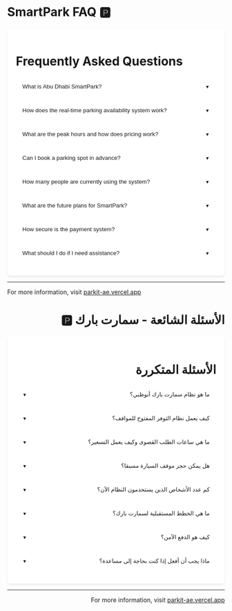 <!-- English Content -->
<div class="content-en">

# SmartPark FAQ 🅿️

<div class="faq-container">

# Frequently Asked Questions

<div class="faq-item">
  <button class="faq-question">What is Abu Dhabi SmartPark?</button>
  <div class="faq-answer">
    <p>Abu Dhabi SmartPark is an AI-powered parking solution that revolutionizes urban parking in Abu Dhabi. The system helps drivers find parking spaces quickly and efficiently, reducing search times from 15-20 minutes to under 60 seconds.</p>
  </div>
</div>

<div class="faq-item">
  <button class="faq-question">How does the real-time parking availability system work?</button>
  <div class="faq-answer">
    <p>The system uses advanced sensors and AI technology to track parking space occupancy in real-time. Users can view available parking spots through an interactive map interface, which is integrated with ArcGIS for accurate location services.</p>
  </div>
</div>

<div class="faq-item">
  <button class="faq-question">What are the peak hours and how does pricing work?</button>
  <div class="faq-answer">
    <p>Peak hours are from 6:00 AM to 9:00 AM and 6:00 PM to 9:00 PM. The system implements dynamic pricing, which means rates may vary based on demand and parking type. This helps manage parking space availability more effectively during high-demand periods.</p>
  </div>
</div>

<div class="faq-item">
  <button class="faq-question">Can I book a parking spot in advance?</button>
  <div class="faq-answer">
    <p>Yes, the smart booking system allows you to reserve parking spots in advance. You'll receive confirmation through SMS, and the system includes secure payment integration for a seamless experience.</p>
  </div>
</div>

<div class="faq-item">
  <button class="faq-question">How many people are currently using the system?</button>
  <div class="faq-answer">
    <p>The system currently serves 10,000 daily users and has contributed to a 150% increase in revenue for Abu Dhabi's Government while saving approximately 3,500 hours per day in collective parking search time.</p>
  </div>
</div>

<div class="faq-item">
  <button class="faq-question">What are the future plans for SmartPark?</button>
  <div class="faq-answer">
    <p>Future enhancements include:</p>
    <ul>
      <li>Mobile applications for iOS</li>
      <li>Advanced vehicle recognition systems</li>
      <li>AI-powered predictive analytics for parking availability</li>
      <li>Additional payment options</li>
      <li>Expansion of coverage across Abu Dhabi using open data</li>
    </ul>
  </div>
</div>

<div class="faq-item">
  <button class="faq-question">How secure is the payment system?</button>
  <div class="faq-answer">
    <p>Our payment system is fully secured and integrated with trusted payment providers. All transactions are encrypted and processed through secure channels to ensure your financial information remains safe.</p>
  </div>
</div>

<div class="faq-item">
  <button class="faq-question">What should I do if I need assistance?</button>
  <div class="faq-answer">
    <p>If you need help, you can:</p>
    <ol>
      <li>Contact our 24/7 customer support</li>
      <li>Use the help section in our web interface</li>
      <li>Send us an email at support@smartpark.ae</li>
    </ol>
  </div>
</div>

</div>

<style>
  .faq-container {
    background-color: white;
    border: 1px solid var(--primary-light);
    border-radius: 8px;
    padding: 20px;
    margin-top: 20px;
    box-shadow: 0 2px 4px rgba(0,0,0,0.1);
  }

  .faq-item {
    border: 1px solid var(--primary-light);
    border-radius: 8px;
    margin-bottom: 10px;
    overflow: hidden;
  }

  .faq-question {
    background-color: white;
    color: var(--primary);
    font-weight: 500;
    width: 100%;
    text-align: left;
    padding: 15px;
    border: none;
    cursor: pointer;
    transition: all 0.2s ease;
    display: flex;
    justify-content: space-between;
    align-items: center;
  }

  .faq-question:hover {
    background-color: var(--primary-lighter);
  }

  .faq-question::after {
    content: '▼';
    font-size: 0.8em;
    transition: transform 0.2s ease;
  }

  .faq-item.active .faq-question::after {
    transform: rotate(180deg);
  }

  .faq-answer {
    display: none;
    padding: 15px;
    border-top: 1px solid var(--primary-light);
    background-color: white;
    color: var(--primary-hover);
  }

  .faq-item.active .faq-answer {
    display: block;
  }

  .faq-answer ul, .faq-answer ol {
    margin-left: 20px;
    margin-top: 10px;
  }

  .faq-answer li {
    margin-bottom: 5px;
  }
</style>

<script>
  document.querySelectorAll('.faq-question').forEach(button => {
    button.addEventListener('click', () => {
      const faqItem = button.parentElement;
      const wasActive = faqItem.classList.contains('active');
      
      // Close all FAQ items
      document.querySelectorAll('.faq-item').forEach(item => {
        item.classList.remove('active');
      });
      
      // If the clicked item wasn't active, open it
      if (!wasActive) {
        faqItem.classList.add('active');
      }
    });
  });
</script>

---

For more information, visit [parkit-ae.vercel.app](https://parkit-ae.vercel.app/)

</div>
</div>

<!-- Arabic Content -->
<div class="content-ar" dir="rtl">

# الأسئلة الشائعة - سمارت بارك 🅿️

<div class="faq-container">

# الأسئلة المتكررة

<div class="faq-item">
  <button class="faq-question">ما هو نظام سمارت بارك أبوظبي؟</button>
  <div class="faq-answer">
    <p>سمارت بارك أبوظبي هو حل ذكي للمواقف مدعوم بالذكاء الاصطناعي يعمل على تطوير تجربة ركن السيارات في أبوظبي. يساعد النظام السائقين في العثور على مواقف السيارات بسرعة وكفاءة، مما يقلل وقت البحث من 15-20 دقيقة إلى أقل من 60 ثانية.</p>
  </div>
</div>

<div class="faq-item">
  <button class="faq-question">كيف يعمل نظام التوفر المفتوح للمواقف؟</button>
  <div class="faq-answer">
    <p>يستخدم النظام المتطور sensors وتكنولوجيا الذكاء الاصطناعي لمراقبة ملء مواقف السيارات بشكل مستمر. يمكن للمستخدمين عرض مواقف السيارات المتاحة عبر واجهة مفاتحة متكاملة، وهي متكاملة مع ArcGIS لخدمات الموقع بدقة.</p>
  </div>
</div>

<div class="faq-item">
  <button class="faq-question">ما هي ساعات الطلب القصوى وكيف يعمل التسعير؟</button>
  <div class="faq-answer">
    <p>ساعات الطلب القصوى هي من 6:00 صباعا إلى 9:00 صباعا ومن 6:00 مساء إلى 9:00 مساء. ينفذ النظام تسعيرًا ديناميكيًا، مما يعني أن الأسعار تمكن من التغيير بناءً على الطلب ونوع الموقف. هذا يساعد في إدارة ملء مواقف السيارات بكفاءة أكبر خلال فترات الطلب القصوى.</p>
  </div>
</div>

<div class="faq-item">
  <button class="faq-question">هل يمكن حجز موقف السيارة مسبقا؟</button>
  <div class="faq-answer">
    <p>نعم، يسمح نظام الحجز الذكي بتحجيز مواقف السيارات مسبقًا. ستتلقى تأكيدًا عبر ال SMS، ويشمل النظام تكاملًا آمنًا للدفع لتجربة سلسة.</p>
  </div>
</div>

<div class="faq-item">
  <button class="faq-question">كم عدد الأشخاص الذين يستخدمون النظام الآن؟</button>
  <div class="faq-answer">
    <p>يوفر النظام الآن 10,000 مستخدم يوميًا وقد ساهم في زيادة الإيرادات بنسبة 150% لمجلس أبوظبي، مع إنقاص حوالي 3,500 ساعة يوميًا في وقت البحث عن مواقف السيارات المجمعة.</p>
  </div>
</div>

<div class="faq-item">
  <button class="faq-question">ما هي الخطط المستقبلية لسمارت بارك؟</button>
  <div class="faq-answer">
    <p>تشمل التحسينات المستقبلية:</p>
    <ul>
      <li>تطبيقات محمولة لأندرويد</li>
      <li>أنظمة تحديد السيارات المتقدمة</li>
      <li>تحليل تنبؤي ذكي للتوفر على المواقف</li>
      <li>خيارات دفع إضافية</li>
      <li>توسيع التغطية على أبوظبي باستخدام بيانات مفتوحة</li>
    </ul>
  </div>
</div>

<div class="faq-item">
  <button class="faq-question">كيف هو الدفع الآمن؟</button>
  <div class="faq-answer">
    <p>نظام الدفع لدينا مطور بشكل كامل ومتكامل مع مزودي الدفع الموثوقين. جميع المعاملات مشفرة ومعالجة عبر مسارات آمنة لضمان أمن معلوماتك المالية.</p>
  </div>
</div>

<div class="faq-item">
  <button class="faq-question">ماذا يجب أن أفعل إذا كنت بحاجة إلى مساعدة؟</button>
  <div class="faq-answer">
    <p>إذا كنت بحاجة إلى مساعدة، يمكنك:</p>
    <ol>
      <li>الاتصال بدعم الخدمة المواعي لدينا 24/7</li>
      <li>استخدام قسم المساعدة في واجهة مستخدمنا الإلكترونية</li>
      <li>إرسال بريد إلكتروني إلى support@smartpark.ae</li>
    </ol>
  </div>
</div>

</div>

<style>
  .faq-container {
    background-color: white;
    border: 1px solid var(--primary-light);
    border-radius: 8px;
    padding: 20px;
    margin-top: 20px;
    box-shadow: 0 2px 4px rgba(0,0,0,0.1);
  }

  .faq-item {
    border: 1px solid var(--primary-light);
    border-radius: 8px;
    margin-bottom: 10px;
    overflow: hidden;
  }

  .faq-question {
    background-color: white;
    color: var(--primary);
    font-weight: 500;
    width: 100%;
    text-align: left;
    padding: 15px;
    border: none;
    cursor: pointer;
    transition: all 0.2s ease;
    display: flex;
    justify-content: space-between;
    align-items: center;
  }

  .faq-question:hover {
    background-color: var(--primary-lighter);
  }

  .faq-question::after {
    content: '▼';
    font-size: 0.8em;
    transition: transform 0.2s ease;
  }

  .faq-item.active .faq-question::after {
    transform: rotate(180deg);
  }

  .faq-answer {
    display: none;
    padding: 15px;
    border-top: 1px solid var(--primary-light);
    background-color: white;
    color: var(--primary-hover);
  }

  .faq-item.active .faq-answer {
    display: block;
  }

  .faq-answer ul, .faq-answer ol {
    margin-left: 20px;
    margin-top: 10px;
  }

  .faq-answer li {
    margin-bottom: 5px;
  }
</style>

<script>
  document.querySelectorAll('.faq-question').forEach(button => {
    button.addEventListener('click', () => {
      const faqItem = button.parentElement;
      const wasActive = faqItem.classList.contains('active');
      
      // Close all FAQ items
      document.querySelectorAll('.faq-item').forEach(item => {
        item.classList.remove('active');
      });
      
      // If the clicked item wasn't active, open it
      if (!wasActive) {
        faqItem.classList.add('active');
      }
    });
  });
</script>

---

For more information, visit [parkit-ae.vercel.app](https://parkit-ae.vercel.app/)

</div>
</div>


